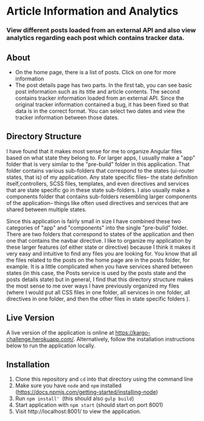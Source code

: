 # **Article Information and Analytics** #
### View different posts loaded from an external API and also view analytics regarding each post which contains tracker data. ###


##  About
 - On the home page, there is a list of posts. Click on one for more information
 - The post details page has two parts. In the first tab, you can see basic post information such as its title and article contents. The second contains tracker information loaded from an external API. Since the original tracker information contained a bug, it has been fixed so that data is in the correct format. You can select two dates and view the tracker information between those dates.

## Directory Structure
I have found that it makes most sense for me to organize Angular files based on what state they belong to. For larger apps, I usually make a "app" folder that is very similar to the "pre-build" folder in this application. That folder contains various sub-folders that correspond to the states (ui-router states, that is) of my application. Any state specific files– the state definition itself,controllers, SCSS files, templates, and even directives and services that are state specific go in these state sub-folders. I also usually make a components folder that contains sub-folders resembling larger components of the application– things like often used directives and services that are shared between multiple states.

Since this application is fairly small in size I have combined these two categories of "app" and "components" into the single "pre-build" folder. There are two folders that correspond to states of the application and then one that contains the navbar directive. I like to organize my application by these larger features (of either state or directive) because I think it makes it very easy and intuitive to find any files you are looking for. You know that all the files related to the posts on the home page are in the posts folder, for example. It is a little complicated when you have services shared between states (in this case, the Posts service is used by the posts state and the posts details state) but in general, I find that this directory structure makes the most sense to me over ways I have previously organized my files (where I would put all CSS files in one folder, all services in one folder, all directives in one folder, and then the other files in state specific folders ).

## Live Version
A live version of the application is online at https://kargo-challenge.herokuapp.com/. Alternatively, follow the installation instructions below to run the application locally.

## Installation
1. Clone this repository and `cd` into that directory using the command line
2. Make sure you have  `node` and `npm` installed (https://docs.npmjs.com/getting-started/installing-node)
2. Run `npm install' `(this should also `gulp build`)
3. Start application with `npm start` (should start on port 8001)
4. Visit http://localhost:8001/ to view the application.
